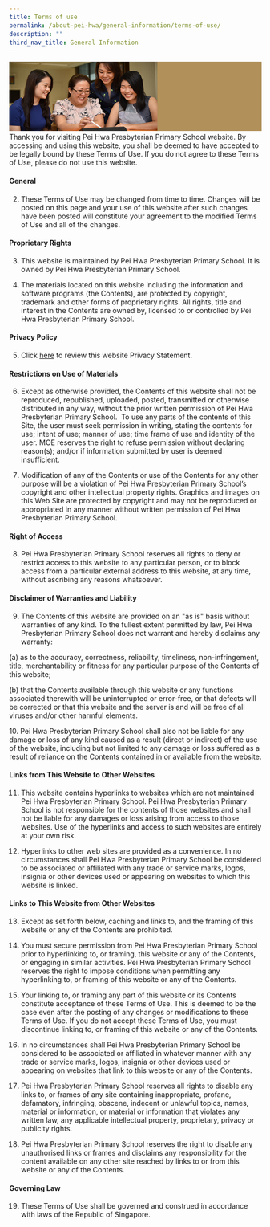 ```yaml
---
title: Terms of use
permalink: /about-pei-hwa/general-information/terms-of-use/
description: ""
third_nav_title: General Information
---
```

![](/images/Website%20Banners%20Subpage/948x260%20masterhead%20-%20About%20Pei%20Hwa4.jpg)
Thank you for visiting Pei Hwa Presbyterian Primary School website. By accessing and using this website, you shall be deemed to have accepted to be legally bound by these Terms of Use. If you do not agree to these Terms of Use, please do not use this website.  

  

#### General

2. These Terms of Use may be changed from time to time. Changes will be posted on this page and your use of this website after such changes have been posted will constitute your agreement to the modified Terms of Use and all of the changes.

  

#### Proprietary Rights

3. This website is maintained by Pei Hwa Presbyterian Primary School. It is owned by Pei Hwa Presbyterian Primary School.

  

4. The materials located on this website including the information and software programs (the Contents), are protected by copyright, trademark and other forms of proprietary rights. All rights, title and interest in the Contents are owned by, licensed to or controlled by Pei Hwa Presbyterian Primary School.

  

#### Privacy Policy

5. Click [here](https://peihwapresbyterianpri-moe-edu-sg-admin.cwp.sg/about-pei-hwa/privacy-policy/pdpa) to review this website Privacy Statement.

  

#### Restrictions on Use of Materials

6. Except as otherwise provided, the Contents of this website shall not be reproduced, republished, uploaded, posted, transmitted or otherwise distributed in any way, without the prior written permission of Pei Hwa Presbyterian Primary School.  To use any parts of the contents of this Site, the user must seek permission in writing, stating the contents for use; intent of use; manner of use; time frame of use and identity of the user. MOE reserves the right to refuse permission without declaring reason(s); and/or if information submitted by user is deemed insufficient.

  

7. Modification of any of the Contents or use of the Contents for any other purpose will be a violation of Pei Hwa Presbyterian Primary School’s copyright and other intellectual property rights. Graphics and images on this Web Site are protected by copyright and may not be reproduced or appropriated in any manner without written permission of Pei Hwa Presbyterian Primary School.

  

#### Right of Access

8. Pei Hwa Presbyterian Primary School reserves all rights to deny or restrict access to this website to any particular person, or to block access from a particular external address to this website, at any time, without ascribing any reasons whatsoever.

  

#### Disclaimer of Warranties and Liability

9. The Contents of this website are provided on an "as is" basis without warranties of any kind. To the fullest extent permitted by law, Pei Hwa Presbyterian Primary School does not warrant and hereby disclaims any warranty:

(a) as to the accuracy, correctness, reliability, timeliness, non-infringement, title, merchantability or fitness for any particular purpose of the Contents of this website;

(b) that the Contents available through this website or any functions associated therewith will be uninterrupted or error-free, or that defects will be corrected or that this website and the server is and will be free of all viruses and/or other harmful elements.

  

10\. Pei Hwa Presbyterian Primary School shall also not be liable for any damage or loss of any kind caused as a result (direct or indirect) of the use of the website, including but not limited to any damage or loss suffered as a result of reliance on the Contents contained in or available from the website.

#### Links from This Website to Other Websites

11. This website contains hyperlinks to websites which are not maintained Pei Hwa Presbyterian Primary School. Pei Hwa Presbyterian Primary School is not responsible for the contents of those websites and shall not be liable for any damages or loss arising from access to those websites. Use of the hyperlinks and access to such websites are entirely at your own risk.

  

12. Hyperlinks to other web sites are provided as a convenience. In no circumstances shall Pei Hwa Presbyterian Primary School be considered to be associated or affiliated with any trade or service marks, logos, insignia or other devices used or appearing on websites to which this website is linked.

  

#### Links to This Website from Other Websites

13. Except as set forth below, caching and links to, and the framing of this website or any of the Contents are prohibited.

  

14. You must secure permission from Pei Hwa Presbyterian Primary School prior to hyperlinking to, or framing, this website or any of the Contents, or engaging in similar activities. Pei Hwa Presbyterian Primary School reserves the right to impose conditions when permitting any hyperlinking to, or framing of this website or any of the Contents.

  

15. Your linking to, or framing any part of this website or its Contents constitute acceptance of these Terms of Use. This is deemed to be the case even after the posting of any changes or modifications to these Terms of Use. If you do not accept these Terms of Use, you must discontinue linking to, or framing of this website or any of the Contents.

  

16. In no circumstances shall Pei Hwa Presbyterian Primary School be considered to be associated or affiliated in whatever manner with any trade or service marks, logos, insignia or other devices used or appearing on websites that link to this website or any of the Contents.

  

17. Pei Hwa Presbyterian Primary School reserves all rights to disable any links to, or frames of any site containing inappropriate, profane, defamatory, infringing, obscene, indecent or unlawful topics, names, material or information, or material or information that violates any written law, any applicable intellectual property, proprietary, privacy or publicity rights.

  

18. Pei Hwa Presbyterian Primary School reserves the right to disable any unauthorised links or frames and disclaims any responsibility for the content available on any other site reached by links to or from this website or any of the Contents.

  

#### Governing Law

19. These Terms of Use shall be governed and construed in accordance with laws of the Republic of Singapore.